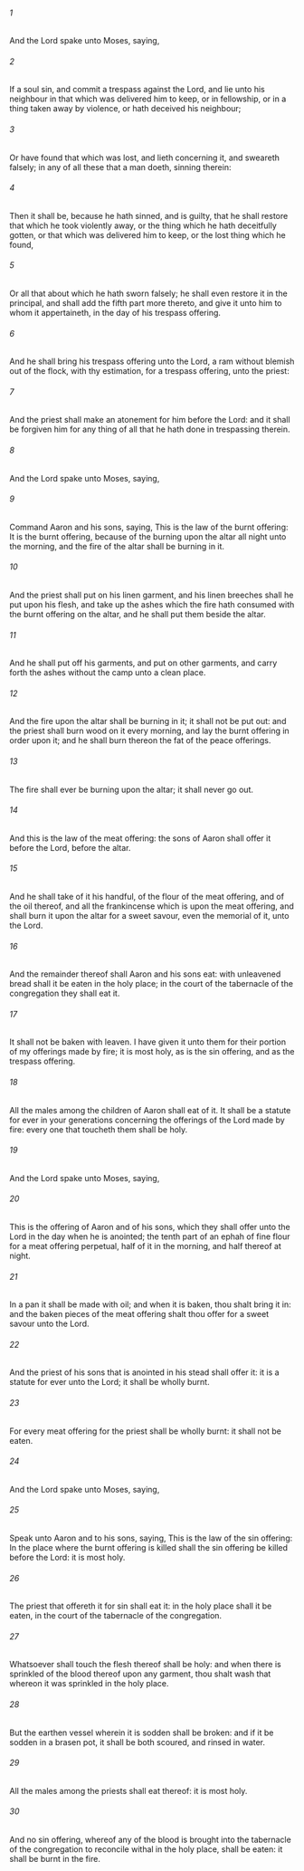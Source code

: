###### 1
And the Lord spake unto Moses, saying,

###### 2
If a soul sin, and commit a trespass against the Lord, and lie unto his neighbour in that which was delivered him to keep, or in fellowship, or in a thing taken away by violence, or hath deceived his neighbour;

###### 3
Or have found that which was lost, and lieth concerning it, and sweareth falsely; in any of all these that a man doeth, sinning therein:

###### 4
Then it shall be, because he hath sinned, and is guilty, that he shall restore that which he took violently away, or the thing which he hath deceitfully gotten, or that which was delivered him to keep, or the lost thing which he found,

###### 5
Or all that about which he hath sworn falsely; he shall even restore it in the principal, and shall add the fifth part more thereto, and give it unto him to whom it appertaineth, in the day of his trespass offering.

###### 6
And he shall bring his trespass offering unto the Lord, a ram without blemish out of the flock, with thy estimation, for a trespass offering, unto the priest:

###### 7
And the priest shall make an atonement for him before the Lord: and it shall be forgiven him for any thing of all that he hath done in trespassing therein.

###### 8
And the Lord spake unto Moses, saying,

###### 9
Command Aaron and his sons, saying, This is the law of the burnt offering: It is the burnt offering, because of the burning upon the altar all night unto the morning, and the fire of the altar shall be burning in it.

###### 10
And the priest shall put on his linen garment, and his linen breeches shall he put upon his flesh, and take up the ashes which the fire hath consumed with the burnt offering on the altar, and he shall put them beside the altar.

###### 11
And he shall put off his garments, and put on other garments, and carry forth the ashes without the camp unto a clean place.

###### 12
And the fire upon the altar shall be burning in it; it shall not be put out: and the priest shall burn wood on it every morning, and lay the burnt offering in order upon it; and he shall burn thereon the fat of the peace offerings.

###### 13
The fire shall ever be burning upon the altar; it shall never go out.

###### 14
And this is the law of the meat offering: the sons of Aaron shall offer it before the Lord, before the altar.

###### 15
And he shall take of it his handful, of the flour of the meat offering, and of the oil thereof, and all the frankincense which is upon the meat offering, and shall burn it upon the altar for a sweet savour, even the memorial of it, unto the Lord.

###### 16
And the remainder thereof shall Aaron and his sons eat: with unleavened bread shall it be eaten in the holy place; in the court of the tabernacle of the congregation they shall eat it.

###### 17
It shall not be baken with leaven. I have given it unto them for their portion of my offerings made by fire; it is most holy, as is the sin offering, and as the trespass offering.

###### 18
All the males among the children of Aaron shall eat of it. It shall be a statute for ever in your generations concerning the offerings of the Lord made by fire: every one that toucheth them shall be holy.

###### 19
And the Lord spake unto Moses, saying,

###### 20
This is the offering of Aaron and of his sons, which they shall offer unto the Lord in the day when he is anointed; the tenth part of an ephah of fine flour for a meat offering perpetual, half of it in the morning, and half thereof at night.

###### 21
In a pan it shall be made with oil; and when it is baken, thou shalt bring it in: and the baken pieces of the meat offering shalt thou offer for a sweet savour unto the Lord.

###### 22
And the priest of his sons that is anointed in his stead shall offer it: it is a statute for ever unto the Lord; it shall be wholly burnt.

###### 23
For every meat offering for the priest shall be wholly burnt: it shall not be eaten.

###### 24
And the Lord spake unto Moses, saying,

###### 25
Speak unto Aaron and to his sons, saying, This is the law of the sin offering: In the place where the burnt offering is killed shall the sin offering be killed before the Lord: it is most holy.

###### 26
The priest that offereth it for sin shall eat it: in the holy place shall it be eaten, in the court of the tabernacle of the congregation.

###### 27
Whatsoever shall touch the flesh thereof shall be holy: and when there is sprinkled of the blood thereof upon any garment, thou shalt wash that whereon it was sprinkled in the holy place.

###### 28
But the earthen vessel wherein it is sodden shall be broken: and if it be sodden in a brasen pot, it shall be both scoured, and rinsed in water.

###### 29
All the males among the priests shall eat thereof: it is most holy.

###### 30
And no sin offering, whereof any of the blood is brought into the tabernacle of the congregation to reconcile withal in the holy place, shall be eaten: it shall be burnt in the fire.

